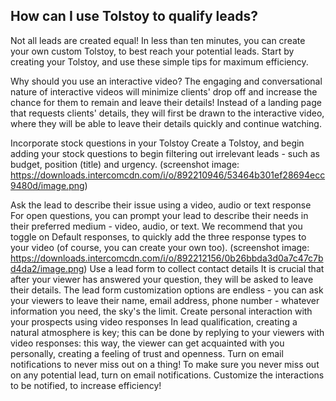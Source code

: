 ## How can I use Tolstoy to qualify leads?

Not all leads are created equal! In less than ten minutes, you can create your own custom Tolstoy, to best reach your potential leads. Start by creating your Tolstoy, and use these simple tips for maximum efficiency.


Why should you use an interactive video?
The engaging and conversational nature of interactive videos will minimize clients' drop off and increase the chance for them to remain and leave their details! Instead of a landing page that requests clients' details, they will first be drawn to the interactive video, where they will be able to leave their details quickly and continue watching.


Incorporate stock questions in your Tolstoy
Create a Tolstoy, and begin adding your stock questions to begin filtering out irrelevant leads - such as budget, position (title) and urgency. (screenshot image: https://downloads.intercomcdn.com/i/o/892210946/53464b301ef28694ecc9480d/image.png) 


Ask the lead to describe their issue using a video, audio or text response
For open questions, you can prompt your lead to describe their needs in their preferred medium - video, audio, or text. We recommend that you toggle on Default responses, to quickly add the three response types to your video (of course, you can create your own too). (screenshot image: https://downloads.intercomcdn.com/i/o/892212156/0b26bbda3d0a7c47c7bd4da2/image.png) 
Use a lead form to collect contact details
It is crucial that after your viewer has answered your question, they will be asked to leave their details. The lead form customization options are endless - you can ask your viewers to leave their name, email address, phone number - whatever information you need, the sky's the limit.
Create personal interaction with your prospects using video responses
In lead qualification, creating a natural atmosphere is key; this can be done by replying to your viewers with video responses: this way, the viewer can get acquainted with you personally, creating a feeling of trust and openness.
Turn on email notifications to never miss out on a thing!
To make sure you never miss out on any potential lead, turn on email notifications. Customize the interactions to be notified, to increase efficiency!
